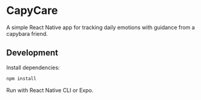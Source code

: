 # CapyCare

A simple React Native app for tracking daily emotions with guidance from a capybara friend.

## Development

Install dependencies:

```bash
npm install
```

Run with React Native CLI or Expo.
